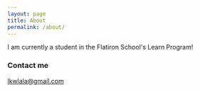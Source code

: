 ```yaml
---
layout: page
title: About
permalink: /about/
---
```


I am currently a student in the Flatiron School's Learn Program!





### Contact me

[lkwlala@gmail.com](mailto:lkwlala@gmail.com)
